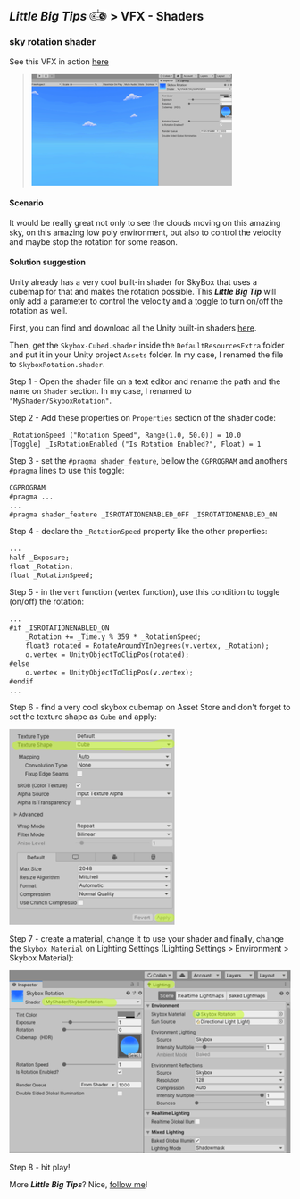 ## _**Little Big Tips**_ ![Joystick](https://raw.githubusercontent.com/alissin/alissin.github.io/master/images/joystick.png) > VFX - Shaders

### sky rotation shader

See this VFX in action [here](./sky-rotation-shader.mkv)

> [![sky rotation shader](./sky-rotation-shader_small.png)](./sky-rotation-shader.mkv)

#### Scenario
It would be really great not only to see the clouds moving on this amazing sky, on this amazing low poly environment, but also to control the velocity and maybe stop the rotation for some reason.

#### Solution suggestion
Unity already has a very cool built-in shader for SkyBox that uses a cubemap for that and makes the rotation possible. This _**Little Big Tip**_ will only add a parameter to control the velocity and a toggle to turn on/off the rotation as well.

First, you can find and download all the Unity built-in shaders [here](https://unity3d.com/get-unity/download/archive).

Then, get the `Skybox-Cubed.shader` inside the `DefaultResourcesExtra` folder and put it in your Unity project `Assets` folder. In my case, I renamed the file to `SkyboxRotation.shader`.

Step 1 - Open the shader file on a text editor and rename the path and the name on `Shader` section. In my case, I renamed to `"MyShader/SkyboxRotation"`.

Step 2 - Add these properties on `Properties` section of the shader code:

```
_RotationSpeed ("Rotation Speed", Range(1.0, 50.0)) = 10.0
[Toggle] _IsRotationEnabled ("Is Rotation Enabled?", Float) = 1
```

Step 3 - set the `#pragma shader_feature`, bellow the `CGPROGRAM` and anothers `#pragma` lines to use this toggle:

```
CGPROGRAM
#pragma ...
...
#pragma shader_feature _ISROTATIONENABLED_OFF _ISROTATIONENABLED_ON
```

Step 4 - declare the `_RotationSpeed` property like the other properties:

```
...
half _Exposure;
float _Rotation;
float _RotationSpeed;
```

Step 5 - in the `vert` function (vertex function), use this condition to toggle (on/off) the rotation:

```
...
#if _ISROTATIONENABLED_ON
    _Rotation += _Time.y % 359 * _RotationSpeed;
    float3 rotated = RotateAroundYInDegrees(v.vertex, _Rotation);
    o.vertex = UnityObjectToClipPos(rotated);
#else
    o.vertex = UnityObjectToClipPos(v.vertex);
#endif
...
```

Step 6 - find a very cool skybox cubemap on Asset Store and don't forget to set the texture shape as `Cube` and apply:

![cubemap-texture](./cubemap-texture.png)

Step 7 - create a material, change it to use your shader and finally, change the `Skybox Material` on Lighting Settings (Lighting Settings > Environment > Skybox Material):

![material_lighting-settings](./material_lighting-settings.png)

Step 8 - hit play!

More _**Little Big Tips**_? Nice, [follow me](https://github.com/alissin/little-big-tips)!